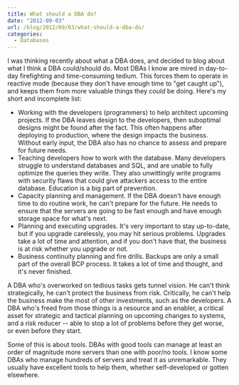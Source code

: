 ```yaml
---
title: What should a DBA do?
date: "2012-09-03"
url: /blog/2012/09/03/what-should-a-dba-do/
categories:
  - Databases
---
```

I was thinking recently about what a DBA does, and decided to blog about what I think a DBA could/should do. Most DBAs I know are mired in day-to-day firefighting and time-consuming tedium. This forces them to operate in reactive mode (because they don't have enough time to "get caught up"), and keeps them from more valuable things they *could* be doing. Here's my short and incomplete list:

*  Working with the developers (programmers) to help architect upcoming projects. If the DBA leaves design to the developers, then suboptimal designs might be found after the fact. This often happens after deploying to production, where the design impacts the business. Without early input, the DBA also has no chance to assess and prepare for future needs. 
*   Teaching developers how to work with the database. Many developers struggle to understand databases and SQL, and are unable to fully optimize the queries they write. They also unwittingly write programs with security flaws that could give attackers access to the entire database. Education is a big part of prevention. 
*   Capacity planning and management. If the DBA doesn't have enough time to do routine work, he can't prepare for the future. He needs to ensure that the servers are going to be fast enough and have enough storage space for what's next. 
*   Planning and executing upgrades. It's very important to stay up-to-date, but if you upgrade carelessly, you may hit serious problems. Upgrades take a lot of time and attention, and if you don't have that, the business is at risk whether you upgrade or not. 
*   Business continuity planning and fire drills. Backups are only a small part of the overall BCP process. It takes a lot of time and thought, and it's never finished.

A DBA who's overworked on tedious tasks gets tunnel vision. He can't think strategically, he can't protect the business from risk. Critically, he can't help the business make the most of other investments, such as the developers. A DBA who's freed from those things is a resource and an enabler, a critical asset for strategic and tactical planning on upcoming changes to systems, and a risk reducer -- able to stop a lot of problems before they get worse, or even before they start.

Some of this is about tools. DBAs with good tools can manage at least an order of magnitude more servers than one with poor/no tools. I know some DBAs who manage hundreds of servers and treat it as unremarkable. They usually have excellent tools to help them, whether self-developed or gotten elsewhere.


